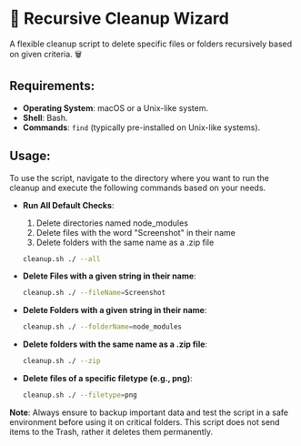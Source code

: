 # 🧹 Recursive Cleanup Wizard

A flexible cleanup script to delete specific files or folders recursively based on given criteria. 🗑️

## Requirements:

- **Operating System**: macOS or a Unix-like system.
- **Shell**: Bash.
- **Commands**: `find` (typically pre-installed on Unix-like systems).


## Usage:

To use the script, navigate to the directory where you want to run the cleanup and execute the following commands based on your needs.

- **Run All Default Checks**:
  1. Delete directories named node_modules
  2. Delete files with the word "Screenshot" in their name
  3. Delete folders with the same name as a .zip file

  ```bash
  cleanup.sh ./ --all
  ```

- **Delete Files with a given string in their name**:
  ```bash
  cleanup.sh ./ --fileName=Screenshot 
  ```

- **Delete Folders with a given string in their name**:
  ```bash
  cleanup.sh ./ --folderName=node_modules
  ```

- **Delete folders with the same name as a .zip file**:
  ```bash
  cleanup.sh ./ --zip 
  ```

- **Delete files of a specific filetype (e.g., png)**:
  ```bash
  cleanup.sh ./ --filetype=png
  ```

**Note**: Always ensure to backup important data and test the script in a safe environment before using it on critical folders. This script does not send items to the Trash, rather it deletes them permanently.
